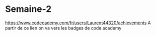 # Semaine-2
https://www.codecademy.com/fr/users/Laurent44320/achievements
A partir de ce lien on va vers les badges de code academy